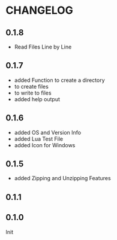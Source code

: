 # CHANGELOG

## 0.1.8
- Read Files Line by Line

## 0.1.7
- added Function to create a directory
- to create files
- to write to files
- added help output

## 0.1.6
- added OS and Version Info
- added Lua Test File
- added Icon for Windows

## 0.1.5
- added Zipping and Unzipping Features

## 0.1.1

## 0.1.0
Init
